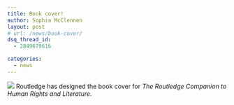 ```yaml
---
title: Book cover!
author: Sophia McClennen
layout: post
# url: /news/book-cover/
dsq_thread_id:
  - 2849679616

categories: 
  - news
---
```

![](/uploads/RC-Literature-and-Human-Rights_736411.jpg) Routledge has designed the book cover for *The Routledge Companion to Human Rights and Literature.*



